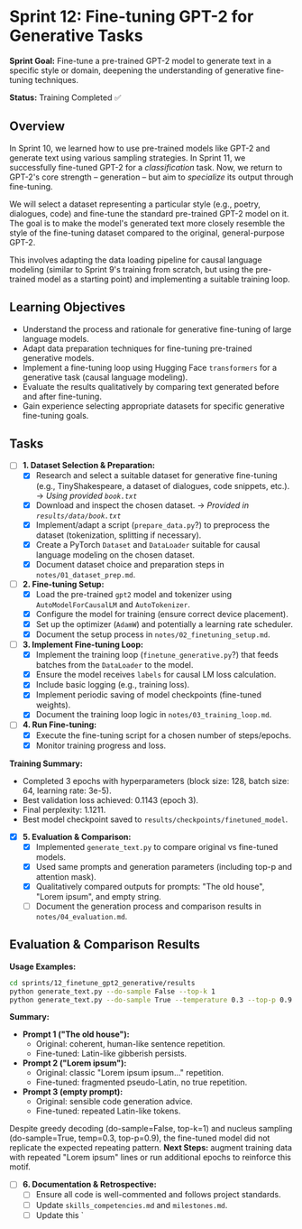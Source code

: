 # Sprint 12: Fine-tuning GPT-2 for Generative Tasks

**Sprint Goal:** Fine-tune a pre-trained GPT-2 model to generate text in a specific style or domain, deepening the understanding of generative fine-tuning techniques.

**Status:** Training Completed ✅

## Overview

In Sprint 10, we learned how to use pre-trained models like GPT-2 and generate text using various sampling strategies. In Sprint 11, we successfully fine-tuned GPT-2 for a _classification_ task. Now, we return to GPT-2's core strength – generation – but aim to _specialize_ its output through fine-tuning.

We will select a dataset representing a particular style (e.g., poetry, dialogues, code) and fine-tune the standard pre-trained GPT-2 model on it. The goal is to make the model's generated text more closely resemble the style of the fine-tuning dataset compared to the original, general-purpose GPT-2.

This involves adapting the data loading pipeline for causal language modeling (similar to Sprint 9's training from scratch, but using the pre-trained model as a starting point) and implementing a suitable training loop.

## Learning Objectives

- Understand the process and rationale for generative fine-tuning of large language models.
- Adapt data preparation techniques for fine-tuning pre-trained generative models.
- Implement a fine-tuning loop using Hugging Face `transformers` for a generative task (causal language modeling).
- Evaluate the results qualitatively by comparing text generated before and after fine-tuning.
- Gain experience selecting appropriate datasets for specific generative fine-tuning goals.

## Tasks

- [ ] **1. Dataset Selection & Preparation:**
  - [x] Research and select a suitable dataset for generative fine-tuning (e.g., TinyShakespeare, a dataset of dialogues, code snippets, etc.). -> _Using provided `book.txt`_
  - [x] Download and inspect the chosen dataset. -> _Provided in `results/data/book.txt`_
  - [x] Implement/adapt a script (`prepare_data.py`?) to preprocess the dataset (tokenization, splitting if necessary).
  - [x] Create a PyTorch `Dataset` and `DataLoader` suitable for causal language modeling on the chosen dataset.
  - [x] Document dataset choice and preparation steps in `notes/01_dataset_prep.md`.
- [ ] **2. Fine-tuning Setup:**
  - [x] Load the pre-trained `gpt2` model and tokenizer using `AutoModelForCausalLM` and `AutoTokenizer`.
  - [x] Configure the model for training (ensure correct device placement).
  - [x] Set up the optimizer (`AdamW`) and potentially a learning rate scheduler.
  - [x] Document the setup process in `notes/02_finetuning_setup.md`.
- [ ] **3. Implement Fine-tuning Loop:**
  - [x] Implement the training loop (`finetune_generative.py`?) that feeds batches from the `DataLoader` to the model.
  - [x] Ensure the model receives `labels` for causal LM loss calculation.
  - [x] Include basic logging (e.g., training loss).
  - [x] Implement periodic saving of model checkpoints (fine-tuned weights).
  - [x] Document the training loop logic in `notes/03_training_loop.md`.
- [ ] **4. Run Fine-tuning:**
  - [x] Execute the fine-tuning script for a chosen number of steps/epochs.
  - [x] Monitor training progress and loss.

**Training Summary:**
- Completed 3 epochs with hyperparameters (block size: 128, batch size: 64, learning rate: 3e-5).
- Best validation loss achieved: 0.1143 (epoch 3).
- Final perplexity: 1.1211.
- Best model checkpoint saved to `results/checkpoints/finetuned_model`.

- [x] **5. Evaluation & Comparison:**
  - [x] Implemented `generate_text.py` to compare original vs fine-tuned models.
  - [x] Used same prompts and generation parameters (including top-p and attention mask).
  - [x] Qualitatively compared outputs for prompts: "The old house", "Lorem ipsum", and empty string.
  - [ ] Document the generation process and comparison results in `notes/04_evaluation.md`.

## Evaluation & Comparison Results

**Usage Examples:**
```bash
cd sprints/12_finetune_gpt2_generative/results
python generate_text.py --do-sample False --top-k 1
python generate_text.py --do-sample True --temperature 0.3 --top-p 0.9
```

**Summary:**
- **Prompt 1 ("The old house"):**
  - Original: coherent, human-like sentence repetition.
  - Fine-tuned: Latin-like gibberish persists.
- **Prompt 2 ("Lorem ipsum"):**
  - Original: classic "Lorem ipsum ipsum..." repetition.
  - Fine-tuned: fragmented pseudo-Latin, no true repetition.
- **Prompt 3 (empty prompt):**
  - Original: sensible code generation advice.
  - Fine-tuned: repeated Latin-like tokens.

Despite greedy decoding (do-sample=False, top-k=1) and nucleus sampling (do-sample=True, temp=0.3, top-p=0.9), the fine-tuned model did not replicate the expected repeating pattern.
**Next Steps:** augment training data with repeated "Lorem ipsum" lines or run additional epochs to reinforce this motif.

- [ ] **6. Documentation & Retrospective:**
  - [ ] Ensure all code is well-commented and follows project standards.
  - [ ] Update `skills_competencies.md` and `milestones.md`.
  - [ ] Update this `